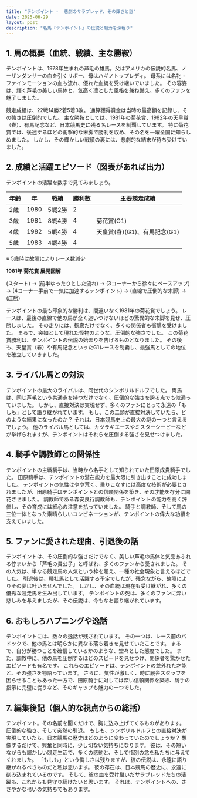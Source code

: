 ```yaml
---
title: "テンポイント -  悲劇のサラブレッド、その輝きと影"
date: 2025-06-29
layout: post
description: "名馬『テンポイント』の伝説と魅力を深堀り"
---
```


## 1. 馬の概要（血統、戦績、主な勝鞍）

テンポイントは、1978年生まれの芦毛の雄馬。父はアメリカの伝説的名馬、ノーザンダンサーの血を引くリボー、母はハギノトップレディ。  母系には名牝・ファインモーションの血も流れ、優れた血統を受け継いでいました。  その容姿は、輝く芦毛の美しい馬体と、気高く凛とした風格を兼ね備え、多くのファンを魅了しました。

競走成績は、22戦14勝2着5着3敗。  通算獲得賞金は当時の最高額を記録し、その強さは圧倒的でした。  主な勝鞍としては、1981年の菊花賞、1982年の天皇賞（春）、有馬記念など、日本競馬史に残る名レースを制覇しています。  特に菊花賞では、後述するほどの衝撃的な末脚で勝利を収め、その名を一躍全国に知らしめました。  しかし、その輝かしい戦績の裏には、悲劇的な結末が待ち受けていました。


## 2. 成績と活躍エピソード（図表があれば出力）

テンポイントの活躍を数字で見てみましょう。

| 年齢 | 年 | 戦績 | 勝利数 | 主要競走成績 |
|---|---|---|---|---|
| 2歳 | 1980 | 5戦2勝 | 2 |  |
| 3歳 | 1981 | 8戦4勝 | 4 | 菊花賞(G1) |
| 4歳 | 1982 | 5戦4勝 | 4 | 天皇賞(春)(G1)、有馬記念(G1) |
| 5歳 | 1983 | 4戦4勝 | 4 |  |

※ 5歳時は故障によりレース数減少

**1981年 菊花賞 展開図解**

(スタート) → (前半ゆったりとした流れ) → (3コーナーから徐々にペースアップ) → (4コーナー手前で一気に加速するテンポイント) → (直線で圧倒的な末脚) → (圧勝)


テンポイントの最も印象的な勝利は、間違いなく1981年の菊花賞でしょう。  レースは、最後の直線で他の馬が全く追いつけないほどの驚異的な末脚を見せ、圧勝しました。  その走りには、観衆だけでなく、多くの関係者も衝撃を受けました。  まるで、突如として現れた怪物のような、圧倒的な強さでした。  この菊花賞勝利は、テンポイントの伝説の始まりを告げるものとなりました。  その後も、天皇賞（春）や有馬記念といったG1レースを制覇し、最強馬としての地位を確立していきました。


## 3. ライバル馬との対決

テンポイントの最大のライバルは、同世代のシンボリルドルフでした。  両馬は、同じ芦毛という共通点を持つだけでなく、圧倒的な強さを誇る点でも似通っていました。  しかし、直接対決は実現せず、多くのファンにとって永遠の「もしも」として語り継がれています。  もし、この二頭が直接対決していたら、どのような結果になったのか？  それは、日本競馬史上の最大の謎の一つと言えるでしょう。  他のライバル馬としては、カツラギエースやミスターシービーなどが挙げられますが、テンポイントはそれらを圧倒する強さを見せつけました。



## 4. 騎手や調教師との関係性

テンポイントの主戦騎手は、当時から名手として知られていた田原成貴騎手でした。  田原騎手は、テンポイントの潜在能力を最大限に引き出すことに成功しました。  テンポイントの気性はやや荒く、乗りこなすには高度な技術が必要とされましたが、田原騎手はテンポイントとの信頼関係を築き、その才能を存分に開花させました。  調教師である森安良行調教師も、テンポイントの能力を高く評価し、その育成には細心の注意を払っていました。  騎手と調教師、そして馬の三位一体となった素晴らしいコンビネーションが、テンポイントの偉大な功績を支えていました。


## 5. ファンに愛された理由、引退後の話

テンポイントは、その圧倒的な強さだけでなく、美しい芦毛の馬体と気品あふれる佇まいから「芦毛の貴公子」と呼ばれ、多くのファンから愛されました。  その人気は、単なる競走馬の人気という枠を超え、一種の社会現象と言えるほどでした。  引退後は、種牡馬として活躍する予定でしたが、残念ながら、故障によりその夢は叶いませんでした。  しかし、その血統は現在も受け継がれ、多くの優秀な競走馬を生み出しています。  テンポイントの死は、多くのファンに深い悲しみを与えましたが、その伝説は、今もなお語り継がれています。


## 6. おもしろハプニングや逸話

テンポイントには、数々の逸話が残されています。  その一つは、レース前のパドックで、他の馬とは明らかに異なる落ち着きを見せていたことです。  まるで、自分が勝つことを確信しているかのような、堂々とした態度でした。  また、調教中に、他の馬を圧倒するほどのスピードを見せつけ、関係者を驚かせたエピソードも有名です。  これらのエピソードは、テンポイントの並外れた才能と、その強さを物語っています。  さらに、気性が激しく、時に厩舎スタッフを困らせることもあった一方で、田原騎手に対しては深い信頼関係を築き、騎手の指示に完璧に従うなど、そのギャップも魅力の一つでした。


## 7. 編集後記（個人的な視点からの総括）

テンポイント。その名前を聞くだけで、胸に込み上げてくるものがあります。  圧倒的な強さ、そして突然の引退。  もしも、シンボリルドルフとの直接対決が実現していたら、日本競馬の歴史はどのように変わっていたのでしょうか？  想像するだけで、興奮と同時に、少し切ない気持ちになります。  彼は、その短いながらも輝かしい競走生活で、多くの感動と、そして惜別の念を私たちに与えてくれました。  「もしも」という悔しさは残りますが、彼の伝説は、永遠に語り継がれるべきものだと私は思います。  彼の存在は、日本競馬の歴史に、永遠に刻み込まれているのです。  そして、彼の血を受け継いだサラブレッドたちの活躍も、これからも見守り続けたいと思います。  それは、テンポイントへの、ささやかな弔いの気持ちでもあります。
